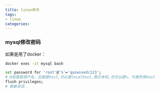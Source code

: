 ```yaml
---
title: linux命令
tags: 
- linux
categories: 
---
```

### mysql修改密码
如果是用了docker：
```bash
docker exec -it mysql bash
```
```bash
set password for 'root'@'%'='qazwsxedc123';
# @前面是用户名，后面是host,可以是localhost,表示本机,也可以是%，代表所有host
flush privileges;
# 刷新状态
```